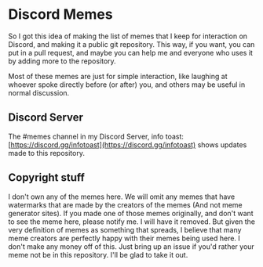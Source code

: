# Discord Memes
So I got this idea of making the list of memes that I keep for interaction on Discord, and making it a public git repository. This way, if you want, you can put in a pull request, and maybe you can help me and everyone who uses it by adding more to the repository.

Most of these memes are just for simple interaction, like laughing at whoever spoke directly before (or after) you, and others may be useful in normal discussion.

## Discord Server
The #memes channel in my Discord Server, info toast: [https://discord.gg/infotoast](https://discord.gg/infotoast) shows updates made to this repository.

## Copyright stuff
I don't own any of the memes here. We will omit any memes that have watermarks that are made by the creators of the memes (And not meme generator sites). If you made one of those memes originally, and don't want to see the meme here, please notify me. I will have it removed. But given the very definition of memes as something that spreads, I believe that many meme creators are perfectly happy with their memes being used here. I don't make any money off of this. Just bring up an issue if you'd rather your meme not be in this repository. I'll be glad to take it out.
